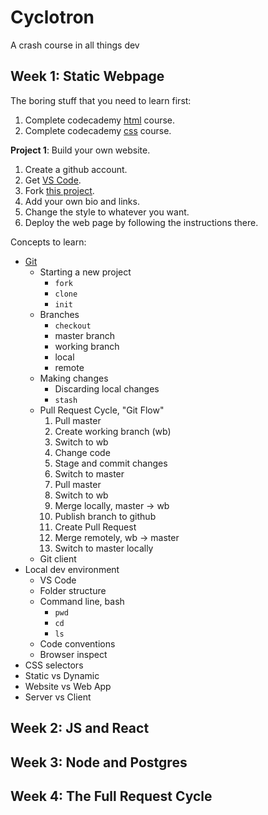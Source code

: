 # Cyclotron
A crash course in all things dev

## Week 1: Static Webpage
The boring stuff that you need to learn first:
1. Complete codecademy [html](https://www.codecademy.com/learn/learn-html) course. 
2. Complete codecademy [css](https://www.codecademy.com/learn/learn-css) course. 

<b>Project 1</b>: Build your own website.
1. Create a github account.
2. Get [VS Code](https://code.visualstudio.com/).
2. Fork [this project](https://github.com/jlord/hello). 
3. Add your own bio and links.
4. Change the style to whatever you want. 
3. Deploy the web page by following the instructions there.

Concepts to learn:
- [Git](https://rogerdudler.github.io/git-guide/)
  - Starting a new project 
    - `fork`
    - `clone`
    - `init`
  - Branches
    -  `checkout` 
    - master branch
    - working branch
    - local
    - remote
  - Making changes
    - Discarding local changes
    - `stash`
  - Pull Request Cycle, "Git Flow" 
    1. Pull master
    2. Create working branch (wb)
    3. Switch to wb
    4. Change code
    5. Stage and commit changes
    6. Switch to master
    7. Pull master
    8. Switch to wb
    9. Merge locally, master -> wb
    10. Publish branch to github
    11. Create Pull Request
    12. Merge remotely, wb -> master
    13. Switch to master locally
  - Git client
- Local dev environment
  - VS Code
  - Folder structure
  - Command line, bash
    - `pwd`
    - `cd`
    - `ls`
  - Code conventions
  - Browser inspect
- CSS selectors
- Static vs Dynamic
- Website vs Web App
- Server vs Client

## Week 2: JS and React

## Week 3: Node and Postgres

## Week 4: The Full Request Cycle
